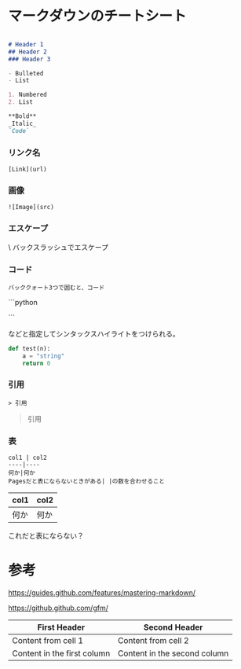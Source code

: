 # マークダウンのチートシート

```markdown

# Header 1
## Header 2
### Header 3

- Bulleted
- List

1. Numbered
2. List

**Bold**
_Italic_ 
`Code`
```
### リンク名
`[Link](url) `

### 画像
`![Image](src)`


### エスケープ

\\
バックスラッシュでエスケープ

### コード

```
バッククォート3つで囲むと、コード
```

\```python

\```

などと指定してシンタックスハイライトをつけられる。

```python
def test(n):
    a = "string"
    return 0
```

### 引用

`> 引用`

> 引用

### 表

```
col1 | col2
----|----
何か|何か
Pagesだと表にならないときがある| |の数を合わせること
```

col1 | col2
---- | ------
何か|何か
これだと表にならない？


# 参考

https://guides.github.com/features/mastering-markdown/

https://github.github.com/gfm/


First Header|Second Header
------------|-------------
Content from cell 1|Content from cell 2
Content in the first column | Content in the second column

